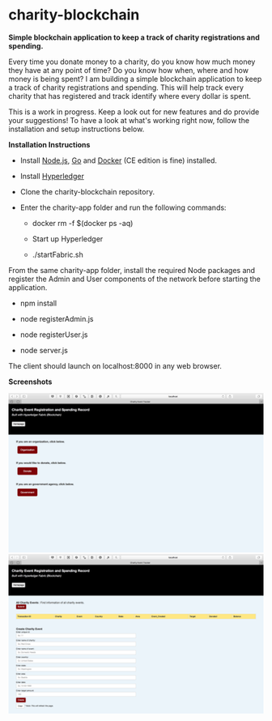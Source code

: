 # charity-blockchain

__Simple blockchain application to keep a track of charity registrations and spending.__

Every time you donate money to a charity, do you know how much money they have at any point of time? Do you know how when, where and how money is being spent? I am building a simple blockchain application to keep a track of charity registrations and spending. This will help track every charity that has registered and track identify where every dollar is spent.

This is a work in progress. Keep a look out for new features and do provide your suggestions! To have a look at what's working right now, follow the installation and setup instructions below.


__Installation Instructions__

* Install [Node.js](https://nodejs.org/en/), [Go](https://golang.org/doc/install) and [Docker](https://docs.docker.com/install/) (CE edition is fine) installed.

* Install [Hyperledger](https://hyperledger-fabric.readthedocs.io/en/latest/getting_started.html)

* Clone the charity-blockchain repository.

* Enter the charity-app folder and run the following commands:

  * docker rm -f $(docker ps -aq)

  * Start up Hyperledger

  * ./startFabric.sh

From the same charity-app folder, install the required Node packages and register the Admin and User components of the network before starting the application.

* npm install

* node registerAdmin.js

* node registerUser.js

* node server.js

The client should launch on localhost:8000 in any web browser.


__Screenshots__

![img](https://github.com/SachinSaligram/charity-blockchain/blob/master/images/homepage.png)
![img](https://github.com/SachinSaligram/charity-blockchain/blob/master/images/org%20view.png)
